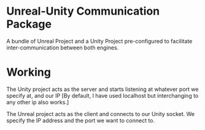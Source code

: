 # Unreal-Unity Communication Package
A bundle of Unreal Project and a Unity Project pre-configured to facilitate inter-communication between both engines.

# Working
The Unity project acts as the server and starts listening at whatever port we specify at, and our IP [By default, I have used localhost but interchanging to any other ip also works.]


The Unreal project acts as the client and connects to our Unity socket. We specify the IP address and the port we want to connect to.
